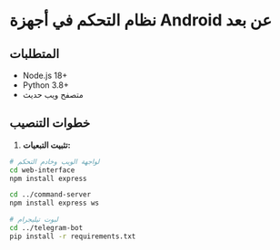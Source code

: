 # نظام التحكم في أجهزة Android عن بعد

## المتطلبات
- Node.js 18+
- Python 3.8+
- متصفح ويب حديث

## خطوات التنصيب

1. **تثبيت التبعيات:**
```bash
# لواجهة الويب وخادم التحكم
cd web-interface
npm install express

cd ../command-server
npm install express ws

# لبوت تيليجرام
cd ../telegram-bot
pip install -r requirements.txt
